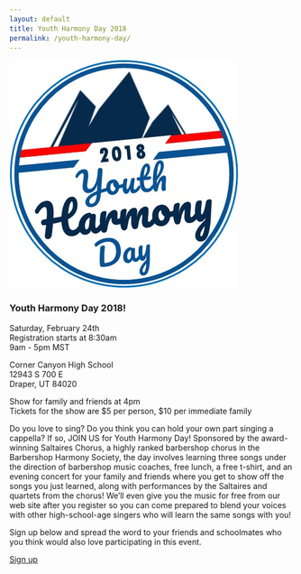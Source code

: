 ```yaml
---
layout: default
title: Youth Harmony Day 2018
permalink: /youth-harmony-day/
---
```


![Youth Harmony Day 2018](/images/youth-harmony-logo.jpg)

### Youth Harmony Day 2018!

Saturday, February 24th<br>
Registration starts at 8:30am<br>
9am - 5pm MST

Corner Canyon High School<br>
12943 S 700 E<br>
Draper, UT 84020<br>

Show for family and friends at 4pm<br>
Tickets for the show are $5 per person, $10 per immediate family

Do you love to sing?  Do you think you can hold your own part singing a
cappella?  If so, JOIN US for Youth Harmony Day!  Sponsored by the award-winning
Saltaires Chorus, a highly ranked barbershop chorus in the Barbershop Harmony
Society, the day involves learning three songs under the direction of barbershop
music coaches, free lunch, a free t-shirt, and an evening concert for your
family and friends where you get to show off the songs you just learned, along
with performances by the Saltaires and quartets from the chorus!  We’ll even
give you the music for free from our web site after you register so you can come
prepared to blend your voices with other high-school-age singers who will learn
the same songs with you!

Sign up below and spread the word to your friends and schoolmates who you think would also love participating in this event.

<p class="lead">
  <a href="
https://docs.google.com/forms/d/e/1FAIpQLSeHtdhyvbTPe3Cr69PEhUTB_KpDYgwfyaEQvO8Mo0ZqljRe1w/viewform" class="btn btn-lg btn-default">Sign up</a>
</p>
